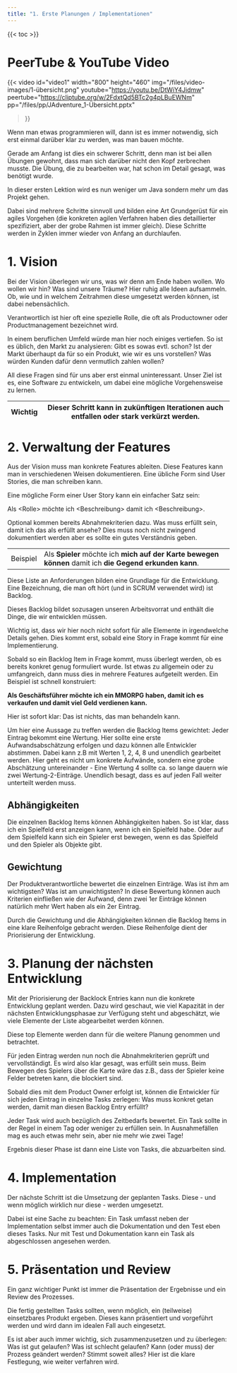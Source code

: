 ```yaml
---
title: "1. Erste Planungen / Implementationen"
---
```


{{< toc >}}

# PeerTube & YouTube Video
{{< video 
	id="video1" width="800" height="460" 
	img="/files/video-images/1-übersicht.png"
	youtube="https://youtu.be/DtWiY4Jidmw"
	peertube="https://cliptube.org/w/2FdxtQd5BTc2g4pLBuEWNm"
	pp="/files/pp/JAdventure_1-Übersicht.pptx"
>}}

Wenn man etwas programmieren will, dann ist es immer notwendig, sich erst einmal darüber klar zu werden, was man bauen möchte.

Gerade am Anfang ist dies ein schwerer Schritt, denn man ist bei allen Übungen gewohnt, dass man sich darüber nicht den Kopf zerbrechen musste. Die Übung, die zu bearbeiten war, hat schon im Detail gesagt, was benötigt wurde.

In dieser ersten Lektion wird es nun weniger um Java sondern mehr um das Projekt gehen.

Dabei sind mehrere Schritte sinnvoll und bilden eine Art Grundgerüst für ein agiles Vorgehen (die konkreten agilen Verfahren haben dies detaillierter spezifiziert, aber der grobe Rahmen ist immer gleich). Diese Schritte werden in Zyklen immer wieder von Anfang an durchlaufen.

# 1. Vision
Bei der Vision überlegen wir uns, was wir denn am Ende haben wollen. Wo wollen wir hin? Was sind unsere Träume? Hier ruhig alle Ideen aufsammeln. Ob, wie und in welchem Zeitrahmen diese umgesetzt werden können, ist dabei nebensächlich.

Verantwortlich ist hier oft eine spezielle Rolle, die oft als Productowner oder Productmanagement bezeichnet wird.

In einem beruflichen Umfeld würde man hier noch einiges vertiefen. So ist es üblich, den Markt zu analysieren: Gibt es sowas evtl. schon? Ist der Markt überhaupt da für so ein Produkt, wie wir es uns vorstellen? Was würden Kunden dafür denn vermutlich zahlen wollen?

All diese Fragen sind für uns aber erst einmal uninteressant. Unser Ziel ist es, eine Software zu entwickeln, um dabei eine mögliche Vorgehensweise zu lernen.

| Wichtig | Dieser Schritt kann in zukünftigen Iterationen auch entfallen oder stark verkürzt werden. |
|-|-|

# 2. Verwaltung der Features

Aus der Vision muss man konkrete Features ableiten. Diese Features kann man in verschiedenen Weisen dokumentieren. Eine übliche Form sind User Stories, die man schreiben kann. 

Eine mögliche Form einer User Story kann ein einfacher Satz sein:

Als &lt;Rolle&gt; möchte ich &lt;Beschreibung&gt; damit ich &lt;Beschreibung&gt;.

Optional kommen bereits Abnahmekriterien dazu. Was muss erfüllt sein, damit ich das als erfüllt ansehe? Dies muss noch nicht zwingend dokumentiert werden aber es sollte ein gutes Verständnis geben.

| | |
|-|-|
| Beispiel | Als **Spieler** möchte ich **mich auf der Karte bewegen können** damit ich **die Gegend erkunden kann**. |

Diese Liste an Anforderungen bilden eine Grundlage für die Entwicklung. Eine Bezeichnung, die man oft hört (und in SCRUM verwendet wird) ist Backlog.

Dieses Backlog bildet sozusagen unseren Arbeitsvorrat und enthält die Dinge, die wir entwicklen müssen.

Wichtig ist, dass wir hier noch nicht sofort für alle Elemente in irgendwelche Details gehen. Dies kommt erst, sobald eine Story in Frage kommt für eine Implementierung.

Sobald so ein Backlog Item in Frage kommt, muss überlegt werden, ob es bereits konkret genug formuliert wurde. Ist etwas zu allgemein oder zu umfangreich, dann muss dies in mehrere Features aufgeteilt werden. Ein Beispiel ist schnell konstruiert:

**Als Geschäftsführer möchte ich ein MMORPG haben, damit ich es verkaufen und damit viel Geld verdienen kann.**

Hier ist sofort klar: Das ist nichts, das man behandeln kann.

Um hier eine Aussage zu treffen werden die Backlog Items gewichtet: Jeder Eintrag bekommt eine Wertung. Hier sollte eine erste Aufwandsabschätzung erfolgen und dazu können alle Entwickler abstimmen. Dabei kann z.B mit Werten 1, 2, 4, 8 und unendlich gearbeitet werden. Hier geht es nicht um konkrete Aufwände, sondern eine grobe Abschätzung untereinander - Eine Wertung 4 sollte ca. so lange dauern wie zwei Wertung-2-Einträge. Unendlich besagt, dass es auf jeden Fall weiter unterteilt werden muss.

## Abhängigkeiten

Die einzelnen Backlog Items können Abhängigkeiten haben. So ist klar, dass ich ein Spielfeld erst anzeigen kann, wenn ich ein Spielfeld habe. Oder auf dem Spielfeld kann sich ein Spieler erst bewegen, wenn es das Spielfeld und den Spieler als Objekte gibt.

## Gewichtung

Der Produktverantwortliche bewertet die einzelnen Einträge. Was ist ihm am wichtigsten? Was ist am unwichtigsten? In diese Bewertung können auch Kriterien einfließen wie der Aufwand, denn zwei 1er Einträge können natürlich mehr Wert haben als ein 2er Eintrag.

Durch die Gewichtung und die Abhängigkeiten können die Backlog Items in eine klare Reihenfolge gebracht werden. Diese Reihenfolge dient der Priorisierung der Entwicklung.

# 3. Planung der nächsten Entwicklung

Mit der Priorisierung der Backlock Entries kann nun die konkrete Entwicklung geplant werden. Dazu wird geschaut, wie viel Kapazität in der nächsten Entwicklungsphasae zur Verfügung steht und abgeschätzt, wie viele Elemente der Liste abgearbeitet werden können.

Diese top Elemente werden dann für die weitere Planung genommen und betrachtet.

Für jeden Eintrag werden nun noch die Abnahmekriterien geprüft und vervollständigt. Es wird also klar gesagt, was erfüllt sein muss. Beim Bewegen des Spielers über die Karte wäre das z.B., dass der Spieler keine Felder betreten kann, die blockiert sind.

Sobald dies mit dem Product Owner erfolgt ist, können die Entwickler für sich jeden Eintrag in einzelne Tasks zerlegen: Was muss konkret getan werden, damit man diesen Backlog Entry erfüllt?

Jeder Task wird auch bezüglich des Zeitbedarfs bewertet. Ein Task sollte in der Regel in einem Tag oder weniger zu erfüllen sein. In Ausnahmefällen mag es auch etwas mehr sein, aber nie mehr wie zwei Tage!

Ergebnis dieser Phase ist dann eine Liste von Tasks, die abzuarbeiten sind. 

# 4. Implementation

Der nächste Schritt ist die Umsetzung der geplanten Tasks. Diese - und wenn möglich wirklich nur diese - werden umgesetzt.

Dabei ist eine Sache zu beachten:
Ein Task umfasst neben der Implementation selbst immer auch die Dokumentation und den Test eben dieses Tasks. Nur mit Test und Dokumentation kann ein Task als abgeschlossen angesehen werden.


# 5. Präsentation und Review

Ein ganz wichtiger Punkt ist immer die Präsentation der Ergebnisse und ein Review des Prozesses.

Die fertig gestellten Tasks sollten, wenn möglich, ein (teilweise) einsetzbares Produkt ergeben. Dieses kann präsentiert und vorgeführt werden und wird dann im idealen Fall auch eingesetzt.

Es ist aber auch immer wichtig, sich zusammenzusetzen und zu überlegen: Was ist gut gelaufen? Was ist schlecht gelaufen? Kann (oder muss) der Prozess geändert werden? Stimmt soweit alles? Hier ist die klare Festlegung, wie weiter verfahren wird. 
